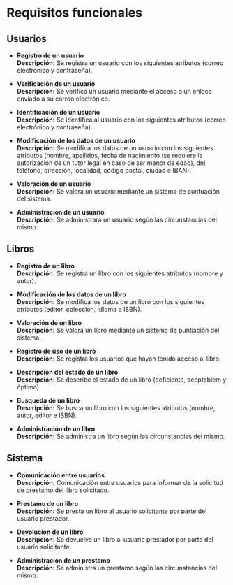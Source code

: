 # Requisitos funcionales


## Usuarios

* **Registro de un usuario**  
  **Descripción:** Se registra un usuario con los siguientes atributos (correo electrónico y contraseña).

* **Verificación de un usuario**  
  **Descripción:** Se verifica un usuario mediante el acceso a un enlace enviado a su correo electrónico.

* **Identificación de un usuario**  
**Descripción:** Se identifica al usuario con los siguientes atributos (correo electrónico y contraseña).

* **Modificación de los datos de un usuario**  
**Descripción:** Se modifica los datos de un usuario con los siguientes atributos (nombre, apellidos, fecha de nacimiento (se requiere la autorización de un tutor legal en caso de ser menor de edad), dni, teléfono, dirección, localidad, código postal, ciudad e IBAN).

* **Valoración de un usuario**  
**Descripción:** Se valora un usuario mediante un sistema de puntuación del sistema.

* **Administración de un usuario**  
**Descripción:** Se administrará un usuario según las circunstancias del mismo.


## Libros

* **Registro de un libro**  
**Descripción:** Se registra un libro con los siguientes atributos (nombre y autor).

* **Modificación de los datos de un libro**  
**Descripción:** Se modifica los datos de un libro con los siguientes atributos (editor, colección, idioma e ISBN).

* **Valoración de un libro**  
**Descripción:** Se valora un libro mediante un sistema de puntiación del sistema. 

* **Registro de uso de un libro**  
**Descripción:** Se registra los usuarios que hayan tenido acceso al libro.

* **Descripción del estado de un libro**  
**Descripción:** Se describe el estado de un libro (deficiente, aceptablem y óptimo)

* **Busqueda de un libro**  
**Descripción:** Se busca un libro con los siguientes atributos (nombre, autor, editor e ISBN).

* **Administración de un libro**  
**Descripción:** Se administra un libro según las circunstancias del mismo.


## Sistema

* **Comunicación entre usuarios**  
**Descripción:** Comunicación entre usuarios para informar de la solicitud de prestamo del libro solicitado.

* **Prestamo de un libro**  
**Descripción:** Se presta un libro al usuario solicitante por parte del usuario prestador.

* **Devolución de un libro**  
**Descripción:** Se devuelve un libro al usuario prestador por parte del usuario solicitante.

* **Administración de un prestamo**  
**Descripción:** Se administra un prestamo según las circunstancias del mismo. 
